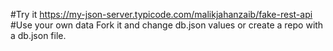 #Try it
https://my-json-server.typicode.com/malikjahanzaib/fake-rest-api
#Use your own data
Fork it and change db.json values or create a repo with a db.json file.
